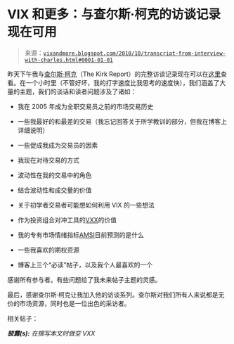 <!--yml

分类：未分类

日期：2024-05-18 16:59:49

-->

# VIX 和更多：与查尔斯·柯克的访谈记录现在可用

> 来源：[`vixandmore.blogspot.com/2010/10/transcript-from-interview-with-charles.html#0001-01-01`](http://vixandmore.blogspot.com/2010/10/transcript-from-interview-with-charles.html#0001-01-01)

昨天下午我与[查尔斯·柯克](http://www.kirkreport.com/)（The Kirk Report）的完整访谈记录现在可以在[这里](http://kirkreport.com/tkr/sb4jd)查看。在一个小时里（不管好坏，我的打字速度比我思考的速度快），我们涵盖了大量的主题，我们的谈话和读者问题涉及了诸如：

+   我在 2005 年成为全职交易员之前的市场交易历史

+   一些我最好的和最差的交易（我忘记回答关于所学教训的部分，但我在博客上详细说明）

+   一些促成我成为交易员的因素

+   我现在对待交易的方式

+   波动性在我的交易中的角色

+   结合波动性和成交量的价值

+   关于初学者交易者可能想如何利用 VIX 的一些想法

+   作为投资组合对冲工具的[VXX](http://vixandmore.blogspot.com/search/label/VXX)的价值

+   我的专有市场情绪指标[AMSI](http://vixandmore.blogspot.com/search/label/AMSI)目前预测的是什么

+   一些我喜欢的期权资源

+   博客上三个“必读”帖子，以及我个人最喜欢的一个

感谢所有参与者。有些问题给了我未来帖子主题的灵感。

最后，感谢查尔斯·柯克让我加入他的访谈系列。查尔斯对我们所有人来说都是无价的市场资源，同时也是一位出色的采访者。

相关帖子：

***披露(s):*** *在撰写本文时做空 VXX*
